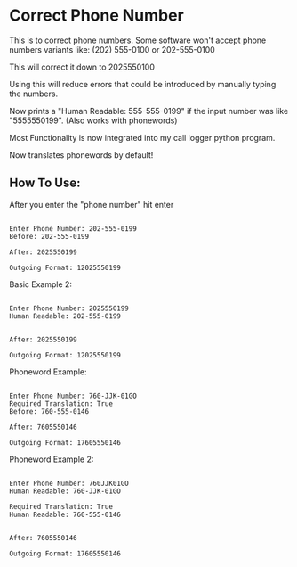# Correct Phone Number

This is to correct phone numbers. Some software won't accept phone numbers variants like: (202) 555-0100 or 202-555-0100

This will correct it down to 2025550100

Using this will reduce errors that could be introduced by manually typing the numbers.

Now prints a "Human Readable: 555-555-0199" if the input number was like "5555550199". (Also works with phonewords)

Most Functionality is now integrated into my call logger python program.

Now translates phonewords by default!

## How To Use:
 
After you enter the "phone number" hit enter
```

Enter Phone Number: 202-555-0199
Before: 202-555-0199

After: 2025550199

Outgoing Format: 12025550199

```
Basic Example 2:
```

Enter Phone Number: 2025550199
Human Readable: 202-555-0199


After: 2025550199

Outgoing Format: 12025550199

```

Phoneword Example:
```

Enter Phone Number: 760-JJK-01GO
Required Translation: True
Before: 760-555-0146

After: 7605550146

Outgoing Format: 17605550146

```

Phoneword Example 2:
```

Enter Phone Number: 760JJK01GO
Human Readable: 760-JJK-01GO

Required Translation: True
Human Readable: 760-555-0146


After: 7605550146

Outgoing Format: 17605550146

```
